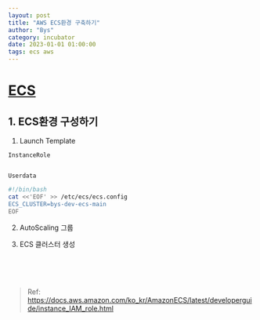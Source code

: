 ```yaml
---
layout: post
title: "AWS ECS환경 구축하기"
author: "Bys"
category: incubator
date: 2023-01-01 01:00:00
tags: ecs aws
---
```


# [ECS]()


## 1. ECS환경 구성하기 

1. Launch Template

`InstanceRole`  
```yaml
```

`Userdata`  
```bash
#!/bin/bash
cat <<'EOF' >> /etc/ecs/ecs.config
ECS_CLUSTER=bys-dev-ecs-main
EOF
```



2. AutoScaling 그룹

3. ECS 클러스터 생성




<br><br><br>

> Ref: https://docs.aws.amazon.com/ko_kr/AmazonECS/latest/developerguide/instance_IAM_role.html